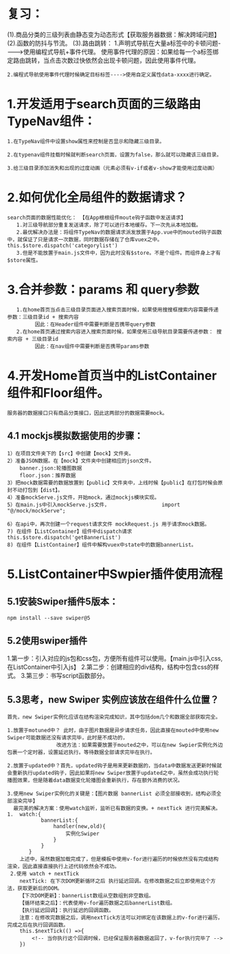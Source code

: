 
# 复习：
(1).商品分类的三级列表由静态变为动态形式【获取服务器数据：解决跨域问题】
(2).函数的防抖与节流。
(3).路由跳转：
    1.声明式导航在大量a标签中的卡顿问题---->使用编程式导航+事件代理。
        使用事件代理的原因：如果给每一个a标签绑定路由跳转，当点击次数过快依然会出现卡顿问题，因此使用事件代理。
    
    2.编程式导航使用事件代理时候确定目标标签---->使用自定义属性data-xxxx进行确定。


# 1.开发适用于search页面的三级路由TypeNav组件：
    1.在TypeNav组件中设置show属性来控制是否显示和隐藏三级目录。

    2.在typenav组件挂载时候就判断search页面，设置为false，那么就可以隐藏该三级目录。

    3.给三级目录添加消失和出现的过度动画（元素必须有v-if或者v-show才能使用过度动画）


# 2.如何优化全局组件的数据请求？
    search页面的数据性能优化： 【在App根根组件moute钩子函数中发送请求】
       1.对三级导航部分重复发送请求，除了可以进行本地缓存。下一次先从本地加载。
       2.最优解决办法是：将组件TypeNav的数据请求派发放置于App.vue中的mouted钩子函数中，就保证了只是请求一次数据，同时数据存储在了仓库vuex之中。this.$store.dispatch('categorylist')
       3.但是不能放置于main.js文件中，因为此时没有$store。不是个组件。而组件身上才有$store属性。

# 3.合并参数：params 和 query参数
       1.在home首页当点击三级目录页面进入搜索页面时候，如果使用搜搜框搜索内容需要传递参数：三级目录id + 搜索内容
             因此：在Header组件中需要判断是否携带query参数
       2.在home首页通过搜索内容进入搜索页面时候，如果使用三级导航目录需要传递参数： 搜索内容 + 三级目录id
             因此：在nav组件中需要判断是否携带params参数

# 4.开发Home首页当中的ListContainer组件和Floor组件。
    服务器的数据接口只有商品分类接口，因此这两部分的数据需要mock。

## 4.1 mockjs模拟数据使用的步骤：
    1）在项目文件夹下的【src】中创建【mock】文件夹。
    2）准备JSON数据。在【mock】文件夹中创建相应的json文件。
        banner.json:轮播图数据
        floor.json：推荐数据
    3）把mock数据需要的数据放置到【public】文件夹中，上线时候【public】在打包时候会原封不动打包到【dist】。
    4）准备mockServe.js文件，开始mock，通过mockjs模块实现。
    5）在main.js中引入mockServe.js文件，                 import "@/mock/mockServe";

    6）在api中，再次创建一个request请求文件 mockRequest.js 用于请求mock数据。
    7) 在组件【ListContainer】组件中dispatch请求   this.$store.dispatch('getBannerList')
    8) 在组件【ListContainer】组件中解构vuex中state中的数据bannerList。


# 5.ListContainer中Swpier插件使用流程

## 5.1安装Swiper插件5版本： 
    npm install --save swiper@5

## 5.2使用swiper插件
  1.第一步：引入对应的js包和css包，方便所有组件可以使用。【main.js中引入css,在ListContainer中引入js】
  2.第二步：创建相应的div结构，结构中包含css的样式。
  3.第三步：书写script函数部分。

## 5.3思考，new Swiper 实例应该放在组件什么位置？
    首先，new Swiper实例化应该在结构渲染完成知识，其中包括dom几个和数据全部获取完全。
    
    1.放置于motuned中？ 此时，由于图片数据是异步请求任务，因此直接在mouted中使用new Swiper可能数据还没有请求完毕，此时是不成功的，
                    改进方法：如果需要放置于mouted之中，可以在new Swpier实例化外边包裹一个定时器，设置延迟执行。等待数据全部请求完毕在执行。
    
    2.放置于updated中？首先，updated钩子是用来更新数据的，当data中数据发送更新时候就会重新执行updated钩子，因此如果将new Swiper放置于updated之中，虽然会成功执行轮播图效果，但是随着data数据变化轮播图会重新执行，存在额外消费的状况。

    3.使用new Swiper实例化的关键是：【图片数据 bannerList 必须全部接收到，结构必须全部渲染完毕】
      最完美的解决方案：使用watch监听，监听已有数据的变换。+ nextTick 进行完美解决。
    1.  watch:{
               bannerList:{
                   handler(new,old){
                       实例化Swiper
                   }
               }
           }
        上述中，虽然数据加载完成了，但是模板中使用v-for进行遍历的时候依然没有完成结构渲染，因此直接直接执行上述代码依然会不成功。
     2.使用 watch + nextTick
        nextTick: 在下次DOM更新循环之后 执行延迟回调。在修改数据之后立即使用这个方法，获取更新后的DOM。
        【下次DOM更新】：bannerList数组从空数组到非空数组。
        【循环结束之后】：代表使用v-for遍历数据之后bannerList数组。
        【执行延迟回调】：执行延迟的回调函数。
        注意：在修改完数据之后，调用nextTick方法可以对绑定在该数据上的v-for进行遍历，完成之后在执行回调函数。
        this.$nextTick(() =>{
            <!-- 当你执行这个回调时候，已经保证服务器数据返回了，v-for执行完毕了 -->
        })
    


